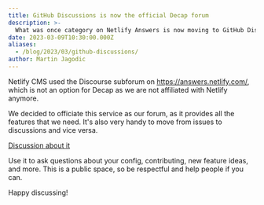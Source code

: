 ```yaml
---
title: GitHub Discussions is now the official Decap forum
description: >-
  What was once category on Netlify Answers is now moving to GitHub Discussions on the main repository.
date: 2023-03-09T10:30:00.000Z
aliases:
  - /blog/2023/03/github-discussions/
author: Martin Jagodic
---
```

Netlify CMS used the Discourse subforum on https://answers.netlify.com/, which is not an option for Decap as we are not affiliated with Netlify anymore.

We decided to officiate this service as our forum, as it provides all the features that we need. It's also very handy to move from issues to discussions and vice versa.

[Discussion about it](https://github.com/decaporg/decap-cms/discussions/6720)

Use it to ask questions about your config, contributing, new feature ideas, and more. This is a public space, so be respectful and help people if you can.

Happy discussing!
